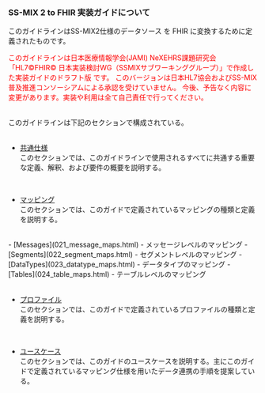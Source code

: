 ### SS-MIX 2 to FHIR 実装ガイドについて

このガイドラインはSS-MIX2仕様のデータソース を FHIR に変換するために定義されたものです。
<br/>

<font style='color: red;'>
このガイドラインは日本医療情報学会(JAMI) NeXEHRS課題研究会「HL7&copy;FHIR&copy; 日本実装検討WG（SSMIXサブワーキンググループ）」で作成した実装ガイドのドラフト版 です。
このバージョンは日本HL7協会およびSS-MIX普及推進コンソーシアムによる承認を受けていません。
今後、予告なく内容に変更があります。実装や利用は全て自己責任で行ってください。<br/>
</font>

<br/>

このガイドラインは下記のセクションで構成されている。<br/><br/>

* [共通仕様](010_common_specifications.html)<br/>
このセクションでは、このガイドラインで使用されるすべてに共通する重要な定義、解釈、および要件の概要を説明する。
<br/>

* [マッピング](020_mappings.html)<br/>
このセクションでは、このガイドで定義されているマッピングの種類と定義を説明する。
<br/>
  - [Messages](021_message_maps.html) - メッセージレベルのマッピング
  - [Segments](022_segment_maps.html) - セグメントレベルのマッピング
  - [DataTypes](023_datatype_maps.html) - データタイプのマッピング
  - [Tables](024_table_maps.html) - テーブルレベルのマッピング
<br/>
<br/>

* [プロファイル](030_profiles.html)<br/>
このセクションでは、このガイドで定義されているプロファイルの種類と定義を説明する。
<br/>

* [ユースケース](040_usecases.html)<br/>
このセクションでは、このガイドのユースケースを説明する。主にこのガイドで定義されているマッピング仕様を用いたデータ連携の手順を提案している。
<br/>

<br/>